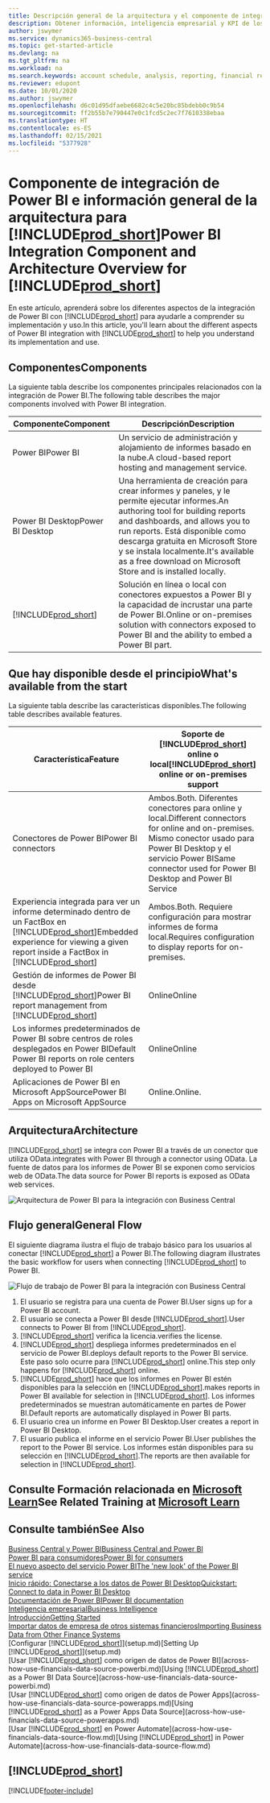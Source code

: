 ```yaml
---
title: Descripción general de la arquitectura y el componente de integración de Power BI para Business Central | Documentos de Microsoft
description: Obtener información, inteligencia empresarial y KPI de los datos de Business Central resulta muy sencillo con las aplicaciones de Business Central para Power BI.
author: jswymer
ms.service: dynamics365-business-central
ms.topic: get-started-article
ms.devlang: na
ms.tgt_pltfrm: na
ms.workload: na
ms.search.keywords: account schedule, analysis, reporting, financial report, business intelligence, KPI
ms.reviewer: edupont
ms.date: 10/01/2020
ms.author: jswymer
ms.openlocfilehash: d6c01d95dfaebe6682c4c5e20bc85bdebb0c9b54
ms.sourcegitcommit: ff2b55b7e790447e0c1fcd5c2ec7f7610338ebaa
ms.translationtype: HT
ms.contentlocale: es-ES
ms.lasthandoff: 02/15/2021
ms.locfileid: "5377928"
---
```

# <a name="power-bi-integration-component-and-architecture-overview-for-prod_short"></a><span data-ttu-id="398b2-103">Componente de integración de Power BI e información general de la arquitectura para [!INCLUDE[prod_short](includes/prod_short.md)]</span><span class="sxs-lookup"><span data-stu-id="398b2-103">Power BI Integration Component and Architecture Overview for [!INCLUDE[prod_short](includes/prod_short.md)]</span></span>

<span data-ttu-id="398b2-104">En este artículo, aprenderá sobre los diferentes aspectos de la integración de Power BI con [!INCLUDE[prod_short](includes/prod_short.md)] para ayudarle a comprender su implementación y uso.</span><span class="sxs-lookup"><span data-stu-id="398b2-104">In this article, you'll learn about the different aspects of Power BI integration with [!INCLUDE[prod_short](includes/prod_short.md)] to help you understand its implementation and use.</span></span>

## <a name="components"></a><span data-ttu-id="398b2-105">Componentes</span><span class="sxs-lookup"><span data-stu-id="398b2-105">Components</span></span>

<span data-ttu-id="398b2-106">La siguiente tabla describe los componentes principales relacionados con la integración de Power BI.</span><span class="sxs-lookup"><span data-stu-id="398b2-106">The following table describes the major components involved with Power BI integration.</span></span>

|<span data-ttu-id="398b2-107">Componente</span><span class="sxs-lookup"><span data-stu-id="398b2-107">Component</span></span>|<span data-ttu-id="398b2-108">Descripción</span><span class="sxs-lookup"><span data-stu-id="398b2-108">Description</span></span>|
|---------|-----------|
|<span data-ttu-id="398b2-109">Power BI</span><span class="sxs-lookup"><span data-stu-id="398b2-109">Power BI</span></span>|<span data-ttu-id="398b2-110">Un servicio de administración y alojamiento de informes basado en la nube.</span><span class="sxs-lookup"><span data-stu-id="398b2-110">A cloud-based report hosting and management service.</span></span>|
|<span data-ttu-id="398b2-111">Power BI Desktop</span><span class="sxs-lookup"><span data-stu-id="398b2-111">Power BI Desktop</span></span>|<span data-ttu-id="398b2-112">Una herramienta de creación para crear informes y paneles, y le permite ejecutar informes.</span><span class="sxs-lookup"><span data-stu-id="398b2-112">An authoring tool for building reports and dashboards, and allows you to run reports.</span></span> <span data-ttu-id="398b2-113">Está disponible como descarga gratuita en Microsoft Store y se instala localmente.</span><span class="sxs-lookup"><span data-stu-id="398b2-113">It's available as a free download on Microsoft Store and is installed locally.</span></span>|
|[!INCLUDE[prod_short](includes/prod_short.md)]|<span data-ttu-id="398b2-114">Solución en línea o local con conectores expuestos a Power BI y la capacidad de incrustar una parte de Power BI.</span><span class="sxs-lookup"><span data-stu-id="398b2-114">Online or on-premises solution with connectors exposed to Power BI and the ability to embed a Power BI part.</span></span>|

## <a name="whats-available-from-the-start"></a><span data-ttu-id="398b2-115">Que hay disponible desde el principio</span><span class="sxs-lookup"><span data-stu-id="398b2-115">What's available from the start</span></span>

<span data-ttu-id="398b2-116">La siguiente tabla describe las características disponibles.</span><span class="sxs-lookup"><span data-stu-id="398b2-116">The following table describes available features.</span></span>

|<span data-ttu-id="398b2-117">Característica</span><span class="sxs-lookup"><span data-stu-id="398b2-117">Feature</span></span>|<span data-ttu-id="398b2-118">Soporte de [!INCLUDE[prod_short](includes/prod_short.md)] online o local</span><span class="sxs-lookup"><span data-stu-id="398b2-118">[!INCLUDE[prod_short](includes/prod_short.md)] online or on-premises support</span></span>|
|-------|---------------------|
|<span data-ttu-id="398b2-119">Conectores de Power BI</span><span class="sxs-lookup"><span data-stu-id="398b2-119">Power BI connectors</span></span>|<span data-ttu-id="398b2-120">Ambos.</span><span class="sxs-lookup"><span data-stu-id="398b2-120">Both.</span></span> <span data-ttu-id="398b2-121">Diferentes conectores para online y local.</span><span class="sxs-lookup"><span data-stu-id="398b2-121">Different connectors for online and on-premises.</span></span> <span data-ttu-id="398b2-122">Mismo conector usado para Power BI Desktop y el servicio Power BI</span><span class="sxs-lookup"><span data-stu-id="398b2-122">Same connector used for Power BI Desktop and Power BI Service</span></span> |
|<span data-ttu-id="398b2-123">Experiencia integrada para ver un informe determinado dentro de un FactBox en [!INCLUDE[prod_short](includes/prod_short.md)]</span><span class="sxs-lookup"><span data-stu-id="398b2-123">Embedded experience for viewing a given report inside a FactBox in [!INCLUDE[prod_short](includes/prod_short.md)]</span></span>|<span data-ttu-id="398b2-124">Ambos.</span><span class="sxs-lookup"><span data-stu-id="398b2-124">Both.</span></span> <span data-ttu-id="398b2-125">Requiere configuración para mostrar informes de forma local.</span><span class="sxs-lookup"><span data-stu-id="398b2-125">Requires configuration to display reports for on-premises.</span></span>|
|<span data-ttu-id="398b2-126">Gestión de informes de Power BI desde [!INCLUDE[prod_short](includes/prod_short.md)]</span><span class="sxs-lookup"><span data-stu-id="398b2-126">Power BI report management from [!INCLUDE[prod_short](includes/prod_short.md)]</span></span>|<span data-ttu-id="398b2-127">Online</span><span class="sxs-lookup"><span data-stu-id="398b2-127">Online</span></span>|
|<span data-ttu-id="398b2-128">Los informes predeterminados de Power BI sobre centros de roles desplegados en Power BI</span><span class="sxs-lookup"><span data-stu-id="398b2-128">Default Power BI reports on role centers deployed to Power BI</span></span>|<span data-ttu-id="398b2-129">Online</span><span class="sxs-lookup"><span data-stu-id="398b2-129">Online</span></span>|
|<span data-ttu-id="398b2-130">Aplicaciones de Power BI en Microsoft AppSource</span><span class="sxs-lookup"><span data-stu-id="398b2-130">Power BI Apps on Microsoft AppSource</span></span>|<span data-ttu-id="398b2-131">Online.</span><span class="sxs-lookup"><span data-stu-id="398b2-131">Online.</span></span>|

## <a name="architecture"></a><span data-ttu-id="398b2-132">Arquitectura</span><span class="sxs-lookup"><span data-stu-id="398b2-132">Architecture</span></span>

[!INCLUDE[prod_short](includes/prod_short.md)] <span data-ttu-id="398b2-133">se integra con Power BI a través de un conector que utiliza OData.</span><span class="sxs-lookup"><span data-stu-id="398b2-133">integrates with Power BI through a connector using OData.</span></span> <span data-ttu-id="398b2-134">La fuente de datos para los informes de Power BI se exponen como servicios web de OData.</span><span class="sxs-lookup"><span data-stu-id="398b2-134">The data source for Power BI reports is exposed as OData web services.</span></span>

![Arquitectura de Power BI para la integración con Business Central](./media/power-bi-architecture.png)

## <a name="general-flow"></a><span data-ttu-id="398b2-136">Flujo general</span><span class="sxs-lookup"><span data-stu-id="398b2-136">General Flow</span></span>

<span data-ttu-id="398b2-137">El siguiente diagrama ilustra el flujo de trabajo básico para los usuarios al conectar [!INCLUDE[prod_short](includes/prod_short.md)] a Power BI.</span><span class="sxs-lookup"><span data-stu-id="398b2-137">The following diagram illustrates the basic workflow for users when connecting [!INCLUDE[prod_short](includes/prod_short.md)] to Power BI.</span></span>

![Flujo de trabajo de Power BI para la integración con Business Central](./media/power-bi-flow.png)

1. <span data-ttu-id="398b2-139">El usuario se registra para una cuenta de Power BI.</span><span class="sxs-lookup"><span data-stu-id="398b2-139">User signs up for a Power BI account.</span></span>
2. <span data-ttu-id="398b2-140">El usuario se conecta a Power BI desde [!INCLUDE[prod_short](includes/prod_short.md)].</span><span class="sxs-lookup"><span data-stu-id="398b2-140">User connects to Power BI from [!INCLUDE[prod_short](includes/prod_short.md)].</span></span>
3. [!INCLUDE[prod_short](includes/prod_short.md)] <span data-ttu-id="398b2-141">verifica la licencia.</span><span class="sxs-lookup"><span data-stu-id="398b2-141">verifies the license.</span></span>
4. [!INCLUDE[prod_short](includes/prod_short.md)] <span data-ttu-id="398b2-142">despliega informes predeterminados en el servicio de Power BI.</span><span class="sxs-lookup"><span data-stu-id="398b2-142">deploys default reports to the Power BI service.</span></span> <span data-ttu-id="398b2-143">Este paso solo ocurre para [!INCLUDE[prod_short](includes/prod_short.md)] online.</span><span class="sxs-lookup"><span data-stu-id="398b2-143">This step only happens for [!INCLUDE[prod_short](includes/prod_short.md)] online.</span></span>
5. [!INCLUDE[prod_short](includes/prod_short.md)] <span data-ttu-id="398b2-144">hace que los informes en Power BI estén disponibles para la selección en [!INCLUDE[prod_short](includes/prod_short.md)].</span><span class="sxs-lookup"><span data-stu-id="398b2-144">makes reports in Power BI available for selection in [!INCLUDE[prod_short](includes/prod_short.md)].</span></span> <span data-ttu-id="398b2-145">Los informes predeterminados se muestran automáticamente en partes de Power BI.</span><span class="sxs-lookup"><span data-stu-id="398b2-145">Default reports are automatically displayed in Power BI parts.</span></span>
6. <span data-ttu-id="398b2-146">El usuario crea un informe en Power BI Desktop.</span><span class="sxs-lookup"><span data-stu-id="398b2-146">User creates a report in Power BI Desktop.</span></span>
7. <span data-ttu-id="398b2-147">El usuario publica el informe en el servicio Power BI.</span><span class="sxs-lookup"><span data-stu-id="398b2-147">User publishes the report to the Power BI service.</span></span> <span data-ttu-id="398b2-148">Los informes están disponibles para su selección en [!INCLUDE[prod_short](includes/prod_short.md)].</span><span class="sxs-lookup"><span data-stu-id="398b2-148">The reports are then available for selection in [!INCLUDE[prod_short](includes/prod_short.md)].</span></span>

## <a name="see-related-training-at-microsoft-learn"></a><span data-ttu-id="398b2-149">Consulte Formación relacionada en [Microsoft Learn](/learn/modules/configure-powerbi-excel-dynamics-365-business-central/index)</span><span class="sxs-lookup"><span data-stu-id="398b2-149">See Related Training at [Microsoft Learn](/learn/modules/configure-powerbi-excel-dynamics-365-business-central/index)</span></span>

## <a name="see-also"></a><span data-ttu-id="398b2-150">Consulte también</span><span class="sxs-lookup"><span data-stu-id="398b2-150">See Also</span></span>

[<span data-ttu-id="398b2-151">Business Central y Power BI</span><span class="sxs-lookup"><span data-stu-id="398b2-151">Business Central and Power BI</span></span>](admin-powerbi.md)  
[<span data-ttu-id="398b2-152">Power BI para consumidores</span><span class="sxs-lookup"><span data-stu-id="398b2-152">Power BI for consumers</span></span>](/power-bi/consumer/end-user-consumer)  
[<span data-ttu-id="398b2-153">El nuevo aspecto del servicio Power BI</span><span class="sxs-lookup"><span data-stu-id="398b2-153">The 'new look' of the Power BI service</span></span>](/power-bi/service-new-look)  
[<span data-ttu-id="398b2-154">Inicio rápido: Conectarse a los datos de Power BI Desktop</span><span class="sxs-lookup"><span data-stu-id="398b2-154">Quickstart: Connect to data in Power BI Desktop</span></span>](/power-bi/desktop-quickstart-connect-to-data)  
[<span data-ttu-id="398b2-155">Documentación de Power BI</span><span class="sxs-lookup"><span data-stu-id="398b2-155">Power BI documentation</span></span>](/power-bi/)  
[<span data-ttu-id="398b2-156">Inteligencia empresarial</span><span class="sxs-lookup"><span data-stu-id="398b2-156">Business Intelligence</span></span>](bi.md)  
[<span data-ttu-id="398b2-157">Introducción</span><span class="sxs-lookup"><span data-stu-id="398b2-157">Getting Started</span></span>](product-get-started.md)  
[<span data-ttu-id="398b2-158">Importar datos de empresa de otros sistemas financieros</span><span class="sxs-lookup"><span data-stu-id="398b2-158">Importing Business Data from Other Finance Systems</span></span>](across-import-data-configuration-packages.md)  
<span data-ttu-id="398b2-159">[Configurar [!INCLUDE[prod_short](includes/prod_short.md)]](setup.md)</span><span class="sxs-lookup"><span data-stu-id="398b2-159">[Setting Up [!INCLUDE[prod_short](includes/prod_short.md)]](setup.md)</span></span>  
<span data-ttu-id="398b2-160">[Usar [!INCLUDE[prod_short](includes/prod_short.md)] como origen de datos de Power BI](across-how-use-financials-data-source-powerbi.md)</span><span class="sxs-lookup"><span data-stu-id="398b2-160">[Using [!INCLUDE[prod_short](includes/prod_short.md)] as a Power BI Data Source](across-how-use-financials-data-source-powerbi.md)</span></span>  
<span data-ttu-id="398b2-161">[Usar [!INCLUDE[prod_short](includes/prod_short.md)] como origen de datos de Power Apps](across-how-use-financials-data-source-powerapps.md)</span><span class="sxs-lookup"><span data-stu-id="398b2-161">[Using [!INCLUDE[prod_short](includes/prod_short.md)] as a Power Apps Data Source](across-how-use-financials-data-source-powerapps.md)</span></span>  
<span data-ttu-id="398b2-162">[Usar [!INCLUDE[prod_short](includes/prod_short.md)] en Power Automate](across-how-use-financials-data-source-flow.md)</span><span class="sxs-lookup"><span data-stu-id="398b2-162">[Using [!INCLUDE[prod_short](includes/prod_short.md)] in Power Automate](across-how-use-financials-data-source-flow.md)</span></span>  

## [!INCLUDE[prod_short](includes/free_trial_md.md)]  


[!INCLUDE[footer-include](includes/footer-banner.md)]